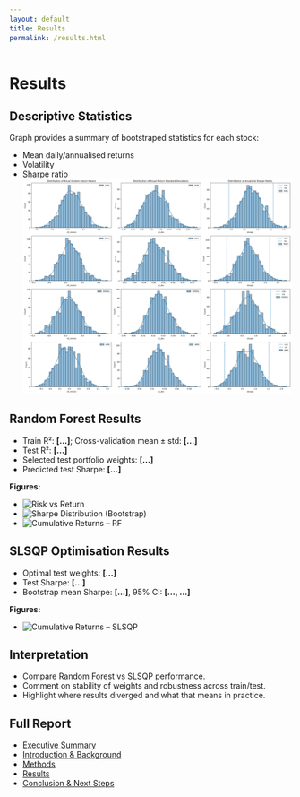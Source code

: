```yaml
---
layout: default
title: Results
permalink: /results.html
---
```


# Results

## Descriptive Statistics
Graph provides a summary of bootstraped statistics for each stock:  
- Mean daily/annualised returns  
- Volatility  
- Sharpe ratio
![Individual assests statistics](/assets/bootstrap%20individual%20assets.png)  

## Random Forest Results
- Train R²: **[…]**; Cross-validation mean ± std: **[…]**  
- Test R²: **[…]**  
- Selected test portfolio weights: **[…]**  
- Predicted test Sharpe: **[…]**  

**Figures:**  
- ![Risk vs Return](/assets/risk_return.png)  
- ![Sharpe Distribution (Bootstrap)](/assets/bootstrap_sharpe.png)  
- ![Cumulative Returns – RF](/assets/cum_returns_rf.png)  

## SLSQP Optimisation Results
- Optimal test weights: **[…]**  
- Test Sharpe: **[…]**  
- Bootstrap mean Sharpe: **[…]**, 95% CI: **[…, …]**  

**Figures:**  
- ![Cumulative Returns – SLSQP](/assets/cum_returns_slsqp.png)  

## Interpretation
- Compare Random Forest vs SLSQP performance.  
- Comment on stability of weights and robustness across train/test.  
- Highlight where results diverged and what that means in practice.

## Full Report

- [Executive Summary](/index.md)  
- [Introduction & Background](/intro.md)  
- [Methods](/methods.md)  
- [Results](/results.md)  
- [Conclusion & Next Steps](/conclusion.md)

